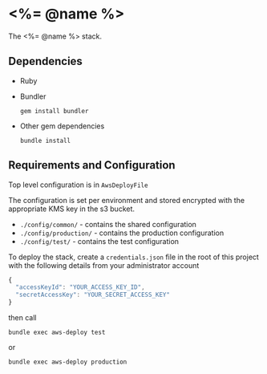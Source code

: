 # <%= @name %>

The <%= @name %> stack.

## Dependencies

- Ruby
- Bundler

    ```
    gem install bundler
    ```

- Other gem dependencies

    ```
    bundle install
    ```

## Requirements and Configuration

Top level configuration is in `AwsDeployFile`

The configuration is set per environment and stored encrypted with the appropriate KMS key in the s3 bucket.

- `./config/common/` - contains the shared configuration
- `./config/production/` - contains the production configuration
- `./config/test/` - contains the test configuration

To deploy the stack, create a `credentials.json` file in the root of this project with the following details from your administrator account

```javascript
{
  "accessKeyId": "YOUR_ACCESS_KEY_ID",
  "secretAccessKey": "YOUR_SECRET_ACCESS_KEY"
}
```

then call

```
bundle exec aws-deploy test
```

or

```
bundle exec aws-deploy production
```
